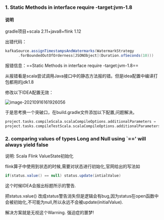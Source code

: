 ### 1. Static Methods in interface require -target:jvm-1.8

#### 说明

gradle项目+scala 2.11+java8+flink 1.12

出错代码：

```scala
kafkaSource.assignTimestampsAndWatermarks(WatermarkStrategy
      .forBoundedOutOfOrderness[JSONObject](Duration.ofSeconds(10)))
```

报错信息：==Static Methods in interface require -target:jvm-1.8==

从报错看是scala尝试调用Java接口中的静态方法报的错。但是idea配置中编译打包都用的jdk1.8



修改以下IDEA配置无效：

![image-20210916161926056](https://i.loli.net/2021/09/16/5hdFoyGlBqTAsOr.png)

于是思考换一个突破口，在build.gradle文件添加以下配置,问题解决。

```groovy
project.tasks.compileScala.scalaCompileOptions.additionalParameters = ["-target:jvm-1.8"]
project.tasks.compileTestScala.scalaCompileOptions.additionalParameters = ["-target:jvm-1.8"]
```

### 2.  comparing values of types Long and Null using `==' will always yield false

说明: Scala Flink ValueState初始化

flink算子中使用到状态的时候,需要对状态进行初始化,官网给出的写法如

```scala
if(status.value() == null) status.update(intialValue)
```

这个时候IDEA会报出标题所示的警告.

把status.value() 改成status警告消失但是逻辑会有bug,因为status在open函数中会被初始化,不可能为null,所以永远不会被update(initialValue). 

解决方案就是无视这个Warning. 强迫症的噩梦!

